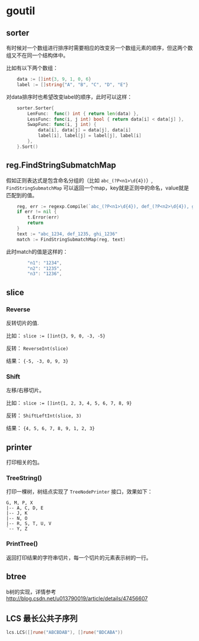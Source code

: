 # goutil

## sorter

有时候对一个数组进行排序时需要相应的改变另一个数组元素的顺序，但这两个数组又不在同一个结构体中。

比如有以下两个数组：

```go
	data := []int{3, 9, 1, 0, 6}
	label := []string{"A", "B", "C", "D", "E"}
```

对data排序时也希望改变label的顺序，此时可以这样：

```go
	sorter.Sorter{
		LenFunc:  func() int { return len(data) },
		LessFunc: func(i, j int) bool { return data[i] < data[j] },
		SwapFunc: func(i, j int) {
			data[i], data[j] = data[j], data[i]
			label[i], label[j] = label[j], label[i]
		},
	}.Sort()
```

## reg.FindStringSubmatchMap

假如正则表达式是包含命名分组的（比如 `abc_(?P<n1>\d{4})`）, `FindStringSubmatchMap` 可以返回一个map，key就是正则中的命名，value就是匹配到的值。

```go
	reg, err := regexp.Compile(`abc_(?P<n1>\d{4}), def_(?P<n2>\d{4}), ghi_(?P<n3>\d{4})`)
	if err != nil {
		t.Error(err)
		return
	}
	text := "abc_1234, def_1235, ghi_1236"
	match := FindStringSubmatchMap(reg, text)
```

此时match的值是这样的：

```go
		"n1": "1234",
		"n2": "1235",
		"n3": "1236",
```

## slice

### Reverse

反转切片的值.

比如： `slice := []int{3, 9, 0, -3, -5}`

反转： `ReverseInt(slice)`

结果： `{-5, -3, 0, 9, 3}`

### Shift

左移/右移切片。

比如： `slice := []int{1, 2, 3, 4, 5, 6, 7, 8, 9}`

反转： `ShiftLeftInt(slice, 3)`

结果： `{4, 5, 6, 7, 8, 9, 1, 2, 3}`


## printer

打印相关的包。

### TreeString()

打印一棵树，树结点实现了 `TreeNodePrinter` 接口，效果如下：

```
G, M, P, X
|-- A, C, D, E
|-- J, K
|-- N, O
|-- R, S, T, U, V
`-- Y, Z
```

### PrintTree()

返回打印结果的字符串切片，每一个切片的元素表示树的一行。


## btree

b树的实现，详情参考 <http://blog.csdn.net/u013790019/article/details/47456607>


## LCS 最长公共子序列

```go
lcs.LCS([]rune("ABCBDAB"), []rune("BDCABA"))
```

